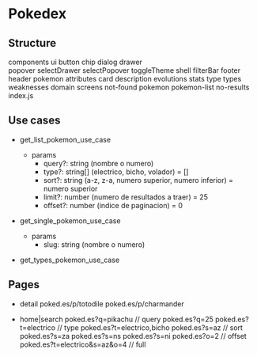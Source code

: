 # Pokedex

## Structure

components
  ui
    button
    chip
    dialog
    drawer  
    popover
    selectDrawer
    selectPopover
    toggleTheme
  shell
    filterBar
    footer
    header
  pokemon
    attributes
    card
    description
    evolutions
    stats
    type
    types
    weaknesses
domain
screens
  not-found
  pokemon
  pokemon-list
  no-results
index.js

## Use cases

- get_list_pokemon_use_case
  - params
    - query?: string (nombre o numero)
    - type?: string[] (electrico, bicho, volador) = []
    - sort?: string (a-z, z-a, numero superior, numero inferior) = numero superior
    - limit?: number (numero de resultados a traer) = 25
    - offset?: number (indice de paginacion) = 0

- get_single_pokemon_use_case
  - params
    - slug: string (nombre o numero)

- get_types_pokemon_use_case

## Pages

- detail
poked.es/p/totodile
poked.es/p/charmander

- home|search
poked.es?q=pikachu  // query
poked.es?q=25
poked.es?t=electrico  // type
poked.es?t=electrico,bicho
poked.es?s=az // sort
poked.es?s=za
poked.es?s=ns
poked.es?s=ni
poked.es?o=2  // offset
poked.es?t=electrico&s=az&o=4  // full